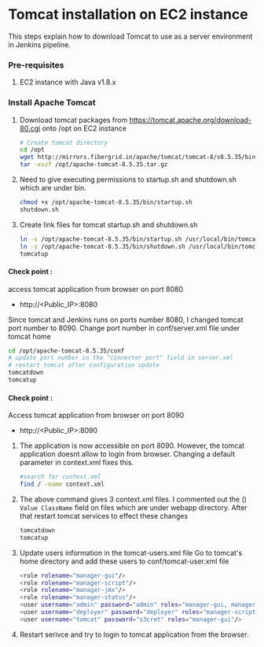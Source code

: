 # Tomcat installation on EC2 instance

This steps explain how to download Tomcat to use as a server environment in Jenkins pipeline.

### Pre-requisites

1. EC2 instance with Java v1.8.x

### Install Apache Tomcat

1. Download tomcat packages from https://tomcat.apache.org/download-80.cgi onto /opt on EC2 instance
   ```sh
   # Create tomcat directory
   cd /opt
   wget http://mirrors.fibergrid.in/apache/tomcat/tomcat-8/v8.5.35/bin/apache-tomcat-8.5.35.tar.gz
   tar -xvzf /opt/apache-tomcat-8.5.35.tar.gz
   ```
1. Need to give executing permissions to startup.sh and shutdown.sh which are under bin.

   ```sh
   chmod +x /opt/apache-tomcat-8.5.35/bin/startup.sh
   shutdown.sh
   ```

1. Create link files for tomcat startup.sh and shutdown.sh
   ```sh
   ln -s /opt/apache-tomcat-8.5.35/bin/startup.sh /usr/local/bin/tomcatup
   ln -s /opt/apache-tomcat-8.5.35/bin/shutdown.sh /usr/local/bin/tomcatdown
   tomcatup
   ```

#### Check point :

access tomcat application from browser on port 8080

- http://<Public_IP>:8080

Since tomcat and Jenkins runs on ports number 8080, I changed tomcat port number to 8090. Change port number in conf/server.xml file under tomcat home

```sh
cd /opt/apache-tomcat-8.5.35/conf
# update port number in the "connecter port" field in server.xml
# restart tomcat after configuration update
tomcatdown
tomcatup
```

#### Check point :

Access tomcat application from browser on port 8090

- http://<Public_IP>:8090

1. The application is now accessible on port 8090. However, the tomcat application doesnt allow to login from browser. Changing a default parameter in context.xml fixes this.
   ```sh
   #search for context.xml
   find / -name context.xml
   ```
1. The above command gives 3 context.xml files. I commented out the (<!-- & -->) `Value ClassName` field on files which are under webapp directory.
   After that restart tomcat services to effect these changes
   ```sh
   tomcatdown
   tomcatup
   ```
1. Update users information in the tomcat-users.xml file
   Go to tomcat's home directory and add these users to conf/tomcat-user.xml file
   ```sh
   <role rolename="manager-gui"/>
   <role rolename="manager-script"/>
   <role rolename="manager-jmx"/>
   <role rolename="manager-status"/>
   <user username="admin" password="admin" roles="manager-gui, manager-script, manager-jmx, manager-status"/>
   <user username="deployer" password="deployer" roles="manager-script"/>
   <user username="tomcat" password="s3cret" roles="manager-gui"/>
   ```
1. Restart serivce and try to login to tomcat application from the browser.
